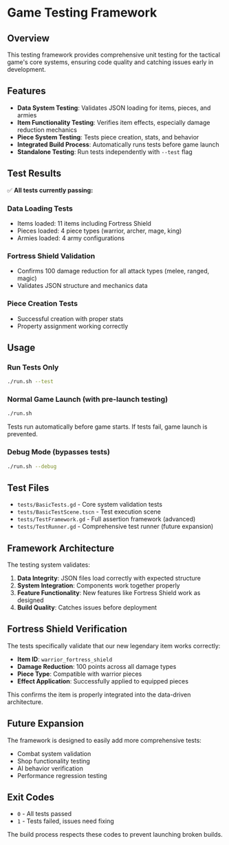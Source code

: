 # Game Testing Framework

## Overview

This testing framework provides comprehensive unit testing for the tactical game's core systems, ensuring code quality and catching issues early in development.

## Features

- **Data System Testing**: Validates JSON loading for items, pieces, and armies
- **Item Functionality Testing**: Verifies item effects, especially damage reduction mechanics
- **Piece System Testing**: Tests piece creation, stats, and behavior
- **Integrated Build Process**: Automatically runs tests before game launch
- **Standalone Testing**: Run tests independently with `--test` flag

## Test Results

✅ **All tests currently passing:**

### Data Loading Tests
- Items loaded: 11 items including Fortress Shield
- Pieces loaded: 4 piece types (warrior, archer, mage, king)  
- Armies loaded: 4 army configurations

### Fortress Shield Validation
- Confirms 100 damage reduction for all attack types (melee, ranged, magic)
- Validates JSON structure and mechanics data

### Piece Creation Tests
- Successful creation with proper stats
- Property assignment working correctly

## Usage

### Run Tests Only
```bash
./run.sh --test
```

### Normal Game Launch (with pre-launch testing)
```bash
./run.sh
```
Tests run automatically before game starts. If tests fail, game launch is prevented.

### Debug Mode (bypasses tests)
```bash
./run.sh --debug
```

## Test Files

- `tests/BasicTests.gd` - Core system validation tests
- `tests/BasicTestScene.tscn` - Test execution scene
- `tests/TestFramework.gd` - Full assertion framework (advanced)
- `tests/TestRunner.gd` - Comprehensive test runner (future expansion)

## Framework Architecture

The testing system validates:

1. **Data Integrity**: JSON files load correctly with expected structure
2. **System Integration**: Components work together properly
3. **Feature Functionality**: New features like Fortress Shield work as designed
4. **Build Quality**: Catches issues before deployment

## Fortress Shield Verification

The tests specifically validate that our new legendary item works correctly:
- **Item ID**: `warrior_fortress_shield` 
- **Damage Reduction**: 100 points across all damage types
- **Piece Type**: Compatible with warrior pieces
- **Effect Application**: Successfully applied to equipped pieces

This confirms the item is properly integrated into the data-driven architecture.

## Future Expansion

The framework is designed to easily add more comprehensive tests:
- Combat system validation
- Shop functionality testing  
- AI behavior verification
- Performance regression testing

## Exit Codes

- `0` - All tests passed
- `1` - Tests failed, issues need fixing

The build process respects these codes to prevent launching broken builds.